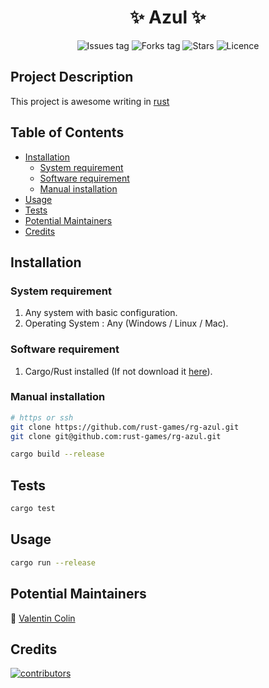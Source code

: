 <h1 align="center">
    ✨ Azul ✨
</h1>

<div align="center">
    
<!-- see https://shields.io/ -->

![Issues tag](https://img.shields.io/github/issues/rust-games/rg-azul)
![Forks tag](https://img.shields.io/github/forks/rust-games/rg-azul)
![Stars](https://img.shields.io/github/stars/rust-games/rg-azul?style=social)
![Licence](https://img.shields.io/github/license/rust-games/rg-azul)

</div>

## Project Description

This project is awesome writing in [rust](https://www.rust-lang.org/fr/)

## Table of Contents

* [Installation](#installation)
    * [System requirement](#system-requirement)
    * [Software requirement](#software-requirement)
    * [Manual installation](#manual-installation)
* [Usage](#usage)
* [Tests](#tests)
* [Potential Maintainers](#potential-maintainers)
* [Credits](#credits)

## Installation
### System requirement

1. Any system with basic configuration.
2. Operating System : Any (Windows / Linux / Mac).

### Software requirement

1. Cargo/Rust installed (If not download it [here](https://doc.rust-lang.org/cargo/getting-started/installation.html)).

### Manual installation

```bash
# https or ssh
git clone https://github.com/rust-games/rg-azul.git
git clone git@github.com:rust-games/rg-azul.git

cargo build --release
```

## Tests

```bash
cargo test
```

## Usage

```bash
cargo run --release
```

<!--
## How to Contribute

Thank you for considering and taking the time to contribute! Before contributing kindly read and follow [Code of Conduct](CODE_OF_CONDUCT.md). To help new developers/contributors there are set of instructions added in [CONTRIBUTING.md](CONTRIBUTING.md). Which describes the initial stages for working on this project. Also refer the [MIT License](LICENSE).
-->

## Potential Maintainers

📌 [Valentin Colin](https://github.com/ValentinColin)

## Credits

<a href="https://github.com/rust-games/rg-azul/graphs/contributors">
  <img src="https://contrib.rocks/image?repo=rust-games/rg-azul" alt="contributors"/>
</a>
